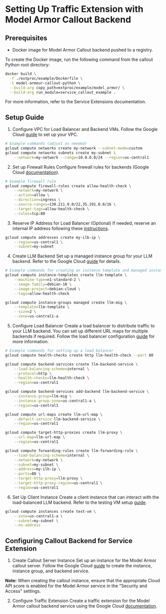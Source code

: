 # Setting Up Traffic Extension with Model Armor Callout Backend

## Prerequisites

- Docker image for Model Armor Callout backend pushed to a registry.

To create the Docker image, run the following command from the callout Python root directory:
```bash
docker build \
  -f ./extproc/example/Dockerfile \
  -t model-armour-callout-python \
  --build-arg copy_path=extproc/example/model_armor/ \
  --build-arg run_module=service_callout_example .
```
For more information, refer to the Service Extensions documentation.

## Setup Guide
1. Configure VPC for Load Balancer and Backend VMs. Follow the Google Cloud [guide](https://cloud.google.com/load-balancing/docs/l7-internal/setting-up-l7-internal#configure-a-network) to set up your VPC.

```bash
# Example commands (adjust as needed)
gcloud compute networks create my-network --subnet-mode=custom
gcloud compute networks subnets create my-subnet \
    --network=my-network --range=10.0.0.0/24 --region=us-central1
```

2. Set up Firewall Rules
Configure firewall rules for backends (Google Cloud [documentation](https://cloud.google.com/load-balancing/docs/l7-internal/setting-up-l7-internal#configure_firewall_rules)).
```bash
# Example firewall rule
gcloud compute firewall-rules create allow-health-check \
    --network=my-network \
    --action=allow \
    --direction=ingress \
    --source-ranges=130.211.0.0/22,35.191.0.0/16 \
    --target-tags=allow-health-check \
    --rules=tcp:80
```

3. Reserve IP Address for Load Balancer (Optional)
If needed, reserve an internal IP address following these [instructions](https://cloud.google.com/load-balancing/docs/l7-internal/setting-up-l7-internal#reserve-ip).
```bash
gcloud compute addresses create my-ilb-ip \
    --region=us-central1 \
    --subnet=my-subnet
```

4. Create LLM Backend
Set up a managed instance group for your LLM backend. Refer to the Google Cloud [guide](https://cloud.google.com/load-balancing/docs/l7-internal/setting-up-l7-internal#create-instance-group-backend) for details.

```bash
# Example commands for creating an instance template and managed instance group
gcloud compute instance-templates create llm-template \
    --machine-type=n1-standard-2 \
    --image-family=debian-10 \
    --image-project=debian-cloud \
    --tags=allow-health-check

gcloud compute instance-groups managed create llm-mig \
    --template=llm-template \
    --size=2 \
    --zone=us-central1-a
```

5. Configure Load Balancer
Create a load balancer to distribute traffic to your LLM backend. You can set up different URL maps for multiple backends if required. Follow the load balancer configuration [guide](https://cloud.google.com/load-balancing/docs/l7-internal/setting-up-l7-internal#lb-config) for more information.

```bash
# Example commands for setting up a load balancer
gcloud compute health-checks create http llm-health-check --port 80

gcloud compute backend-services create llm-backend-service \
    --load-balancing-scheme=internal \
    --protocol=http \
    --health-checks=llm-health-check \
    --region=us-central1

gcloud compute backend-services add-backend llm-backend-service \
    --instance-group=llm-mig \
    --instance-group-zone=us-central1-a \
    --region=us-central1

gcloud compute url-maps create llm-url-map \
    --default-service llm-backend-service \
    --region=us-central1

gcloud compute target-http-proxies create llm-proxy \
    --url-map=llm-url-map \
    --region=us-central1

gcloud compute forwarding-rules create llm-forwarding-rule \
    --load-balancing-scheme=internal \
    --network=my-network \
    --subnet=my-subnet \
    --address=my-ilb-ip \
    --ports=80 \
    --target-http-proxy=llm-proxy \
    --target-http-proxy-region=us-central1 \
    --region=us-central1
```

6. Set Up Client Instance
Create a client instance that can interact with the load-balanced LLM backend. Refer to the testing VM setup [guide](https://cloud.google.com/load-balancing/docs/l7-internal/setting-up-l7-internal#test_client).
```bash
gcloud compute instances create test-vm \
    --zone=us-central1-a \
    --subnet=my-subnet \
    --no-address
```

## Configuring Callout Backend for Service Extension

1. Create Callout Server Instance
Set up an instance for the Model Armor callout server. Follow the Google Cloud [guide](https://cloud.google.com/service-extensions/docs/configure-callout-backend-service#configure-extension-service) to create the instance, instance group, and backend service.

**Note:** When creating the callout instance, ensure that the appropriate Cloud API score is enabled for the Model Armor service in the "Security and Access" settings.

2. Configure Traffic Extension
Create a traffic extension for the Model Armor callout backend service using the Google Cloud [documentation](https://cloud.google.com/service-extensions/docs/configure-traffic-extensions#configure_a_traffic_extension_by_using_a_callout).

